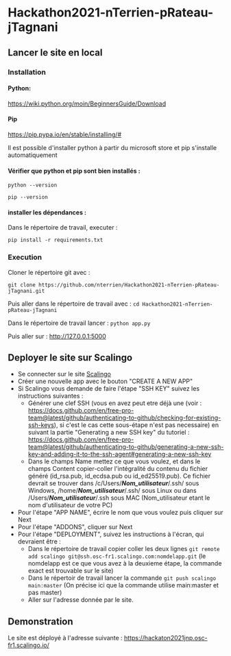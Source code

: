 # Hackathon2021-nTerrien-pRateau-jTagnani

## Lancer le site en local
### Installation

#### Python:

https://wiki.python.org/moin/BeginnersGuide/Download

#### Pip

https://pip.pypa.io/en/stable/installing/#

Il est possible d'installer python à partir du microsoft store et pip s'installe automatiquement

#### Vérifier que python et pip sont bien installés :

```python --version```

```pip --version```

####  installer les dépendances :

Dans le répertoire de travail, executer :

```pip install -r requirements.txt```

### Execution

Cloner le répertoire git avec :

```git clone https://github.com/nterrien/Hackathon2021-nTerrien-pRateau-jTagnani.git```

Puis aller dans le répertoire de travail avec :
```cd Hackathon2021-nTerrien-pRateau-jTagnani```

Dans le répertoire de travail lancer :
```python app.py```

Puis aller sur : http://127.0.0.1:5000

## Deployer le site sur Scalingo

- Se connecter sur le site [Scalingo](https://auth.scalingo.com/users/sign_in)
- Créer une nouvelle app avec le bouton "CREATE A NEW APP"
- Si Scalingo vous demande de faire l'étape "SSH KEY" suivez les instructions suivantes : 
  - Générer une clef SSH (vous en avez peut etre déjà une (voir : https://docs.github.com/en/free-pro-team@latest/github/authenticating-to-github/checking-for-existing-ssh-keys), si c'est le cas cette sous-étape n'est pas necessaire) en suivant la partie "Generating a new SSH key" du tutoriel : https://docs.github.com/en/free-pro-team@latest/github/authenticating-to-github/generating-a-new-ssh-key-and-adding-it-to-the-ssh-agent#generating-a-new-ssh-key
  - Dans le champs Name mettez ce que vous voulez, et dans le champs Content copier-coller l'intégralité du contenu du fichier généré (id_rsa.pub, id_ecdsa.pub ou id_ed25519.pub). Ce fichier devrait se trouver dans /c/Users/**_Nom_utilisateur_**/.ssh/ sous Windows, /home/**_Nom_utilisateur_**/.ssh/ sous Linux ou dans /Users/**_Nom_utilisateur_**/.ssh sous MAC (Nom_utilisateur etant le nom d'utilisateur de votre PC)
- Pour l'étape "APP NAME", écrire le nom que vous voulez puis cliquer sur Next
- Pour l'étape "ADDONS", cliquer sur Next
- Pour l'étape "DEPLOYMENT", suivez les instructions à l'écran, qui devraient être :
  - Dans le répertoire de travail copier coller les deux lignes ```git remote add scalingo git@ssh.osc-fr1.scalingo.com:nomdelapp.git``` (le nomdelapp est ce que vous avez à la deuxieme étape, la commande exact est trouvable sur le site)
  - Dans le répertoir de travail lancer la commande ```git push scalingo main:master``` (On précise ici que la commande utilise main:master et pas master)
  - Aller sur l'adresse donnée par le site.

## Demonstration 

Le site est déployé à l'adresse suivante : https://hackaton2021jnp.osc-fr1.scalingo.io/

